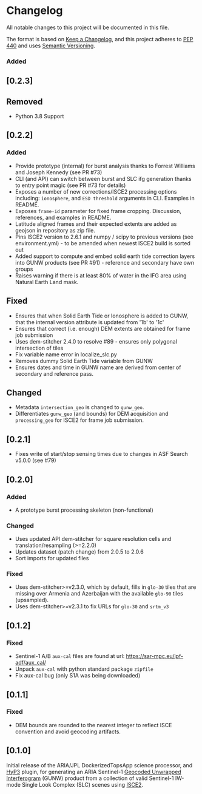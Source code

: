 # Changelog

All notable changes to this project will be documented in this file.

The format is based on [Keep a Changelog](https://keepachangelog.com/en/1.0.0/),
and this project adheres to [PEP 440](https://www.python.org/dev/peps/pep-0440/)
and uses [Semantic Versioning](https://semver.org/spec/v2.0.0.html).

### Added

## [0.2.3]

## Removed
* Python 3.8 Support

## [0.2.2]

### Added
* Provide prototype (internal) for burst analysis thanks to Forrest Williams and Joseph Kennedy (see PR #73)
* CLI (and API) can switch between burst and SLC ifg generation thanks to entry point magic (see PR #73 for details)
* Exposes a number of new corrections/ISCE2 processing options including: `ionosphere`, and `ESD threshold` arguments in CLI. Examples in README.
* Exposes `frame-id` parameter for fixed frame cropping. Discussion, references, and examples in README.
* Latitude aligned frames and their expected extents are added as geojson in repository as zip file.
* Pins ISCE2 version to 2.6.1 and numpy / scipy to previous versions (see environment.yml) - to be amended when newest ISCE2 build is sorted out
* Added support to compute and embed solid earth tide correction layers into GUNW products (see PR #91) - reference and secondary have own groups
* Raises warning if there is at least 80% of water in the IFG area using Natural Earth Land mask.

## Fixed
* Ensures that when Solid Earth Tide or Ionosphere is added to GUNW, that the internal version attribute is updated from '1b' to '1c'
* Ensures that correct (i.e. enough) DEM extents are obtained for frame job submission
* Uses dem-stitcher 2.4.0 to resolve #89 - ensures only polygonal intersection of tiles
* Fix variable name error in localize_slc.py
* Removes dummy Solid Earth Tide variable from GUNW
* Ensures dates and time in GUNW name are derived from center of secondary and reference pass.

## Changed
* Metadata `intersection_geo` is changed to `gunw_geo`.
* Differentiates `gunw_geo` (and bounds) for DEM acquisition and `processing_geo` for ISCE2 for frame job submission.

## [0.2.1]

* Fixes write of start/stop sensing times due to changes in ASF Search v5.0.0 (see #79)


## [0.2.0]

### Added
* A prototype burst processing skeleton (non-functional)

### Changed
* Uses updated API dem-stitcher for square resolution cells and translation/resampling (>=2.2.0)
* Updates dataset (patch change) from 2.0.5 to 2.0.6
* Sort imports for updated files

### Fixed
* Uses dem-stitcher>=v2.3.0, which by default, fills in `glo-30` tiles that are missing over Armenia and Azerbaijan with the available `glo-90` tiles (upsampled).
* Uses dem-stitcher>=v2.3.1 to fix URLs for `glo-30` and `srtm_v3`
## [0.1.2]

### Fixed
* Sentinel-1 A/B `aux-cal` files are found at url: https://sar-mpc.eu/ipf-adf/aux_cal/
* Unpack `aux-cal` with python standard package `zipfile`
* Fix aux-cal bug (only S1A was being downloaded)

## [0.1.1]

### Fixed
* DEM bounds are rounded to the nearest integer to reflect ISCE convention and avoid geocoding artifacts.

## [0.1.0]

Initial release of the ARIA/JPL DockerizedTopsApp science processor, and [HyP3](https://hyp3-docs.asf.alaska.edu)
plugin, for generating an ARIA Sentinel-1 [Geocoded Unwrapped Interferogram](https://aria.jpl.nasa.gov/products/standard-displacement-products.html)
(GUNW) product from a collection of valid Sentinel-1 IW-mode Single Look Complex (SLC) scenes using [ISCE2](https://github.com/isce-framework/isce2).

